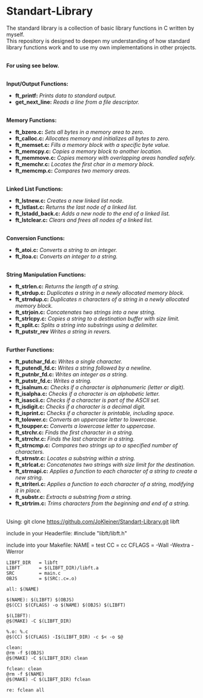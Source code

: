 # Standart-Library
The standard library is a collection of basic library functions in C written by myself.<br />
This repository is designed to deepen my understanding of how standard library functions work and to use my own implementations in other projects.
<br/><br/>

**For using see below.**
<br/><br/>

**Input/Output Functions:**
- **ft_printf:**        _Prints data to standard output._
- **get_next_line:**    _Reads a line from a file descriptor._
<br/><br/>

**Memory Functions:**
- **ft_bzero.c:**       _Sets all bytes in a memory area to zero._
- **ft_calloc.c:**      _Allocates memory and initializes all bytes to zero._
- **ft_memset.c:**      _Fills a memory block with a specific byte value._
- **ft_memcpy.c:**      _Copies a memory block to another location._
- **ft_memmove.c:**     _Copies memory with overlapping areas handled safely._
- **ft_memchr.c:**      _Locates the first char in a memory block._
- **ft_memcmp.c:**      _Compares two memory areas._
<br/><br/>

**Linked List Functions:**
- **ft_lstnew.c:**      _Creates a new linked list node._
- **ft_lstlast.c:**     _Returns the last node of a linked list._
- **ft_lstadd_back.c:** _Adds a new node to the end of a linked list._
- **ft_lstclear.c:**    _Clears and frees all nodes of a linked list._
<br/><br/>

**Conversion Functions:**
- **ft_atoi.c:**        _Converts a string to an integer._
- **ft_itoa.c:**        _Converts an integer to a string._
<br/><br/>

**String Manipulation Functions:**
- **ft_strlen.c:**      _Returns the length of a string._
- **ft_strdup.c:**      _Duplicates a string in a newly allocated memory block._
- **ft_strndup.c:**     _Duplicates n characters of a string in a newly allocated memory block._
- **ft_strjoin.c:**     _Concatenates two strings into a new string._
- **ft_strlcpy.c:**     _Copies a string to a destination buffer with size limit._
- **ft_split.c:**       _Splits a string into substrings using a delimiter._
- **ft_putstr_rev**     _Writes a string in revers._
<br/><br/>

**Further Functions:**
- **ft_putchar_fd.c:**  _Writes a single character._
- **ft_putendl_fd.c:**  _Writes a string followed by a newline._
- **ft_putnbr_fd.c:**   _Writes an integer as a string._
- **ft_putstr_fd.c:**   _Writes a string._
- **ft_isalnum.c:**     _Checks if a character is alphanumeric (letter or digit)._
- **ft_isalpha.c:**     _Checks if a character is an alphabetic letter._
- **ft_isascii.c:**     _Checks if a character is part of the ASCII set._
- **ft_isdigit.c:**     _Checks if a character is a decimal digit._
- **ft_isprint.c:**     _Checks if a character is printable, including space._
- **ft_tolower.c:**     _Converts an uppercase letter to lowercase._
- **ft_toupper.c:**     _Converts a lowercase letter to uppercase._
- **ft_strchr.c:**      _Finds the first character in a string._
- **ft_strrchr.c:**     _Finds the last character in a string._
- **ft_strncmp.c:**     _Compares two strings up to a specified number of characters._
- **ft_strnstr.c:**     _Locates a substring within a string._
- **ft_strlcat.c:**     _Concatenates two strings with size limit for the destination._
- **ft_strmapi.c:**     _Applies a function to each character of a string to create a new string._
- **ft_striteri.c:**    _Applies a function to each character of a string, modifying it in place._
- **ft_substr.c:**      _Extracts a substring from a string._
- **ft_strtrim.c:**     _Trims characters from the beginning and end of a string._
<br/><br/>

Using:
	git clone https://github.com/JoKleiner/Standart-Library.git libft

include in your Headerfile:
	#include "libft/libft.h"

include into your Makefile:
	NAME 		= test
	CC 			= cc
	CFLAGS 		= -Wall -Wextra -Werror

	LIBFT_DIR   = libft
	LIBFT       = $(LIBFT_DIR)/libft.a
	SRC         = main.c
	OBJS        = $(SRC:.c=.o)

	all: $(NAME)

	$(NAME): $(LIBFT) $(OBJS)
	@$(CC) $(CFLAGS) -o $(NAME) $(OBJS) $(LIBFT)

	$(LIBFT):
	@$(MAKE) -C $(LIBFT_DIR)

	%.o: %.c
	@$(CC) $(CFLAGS) -I$(LIBFT_DIR) -c $< -o $@

	clean:
	@rm -f $(OBJS)
	@$(MAKE) -C $(LIBFT_DIR) clean

	fclean: clean
	@rm -f $(NAME)
	@$(MAKE) -C $(LIBFT_DIR) fclean

	re: fclean all
